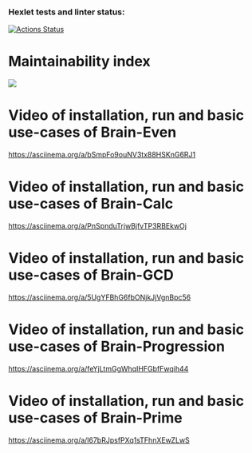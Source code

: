 ### Hexlet tests and linter status:
[![Actions Status](https://github.com/valeryglass/python-project-49/workflows/hexlet-check/badge.svg)](https://github.com/valeryglass/python-project-49/actions)

# Maintainability index
<a href="https://codeclimate.com/github/valeryglass/python-project-49/maintainability"><img src="https://api.codeclimate.com/v1/badges/310cc88a70aaee21e87e/maintainability" /></a>

# Video of installation, run and basic use-cases of Brain-Even
https://asciinema.org/a/bSmpFo9ouNV3tx88HSKnG6RJ1

# Video of installation, run and basic use-cases of Brain-Calc
https://asciinema.org/a/PnSpnduTrjwBjfvTP3RBEkwOj

# Video of installation, run and basic use-cases of Brain-GCD
https://asciinema.org/a/5UgYFBhG6fbONjkJjVgnBpc56

# Video of installation, run and basic use-cases of Brain-Progression
https://asciinema.org/a/feYjLtmGgWhqIHFGbfFwqih44

# Video of installation, run and basic use-cases of Brain-Prime
https://asciinema.org/a/l67bRJpsfPXq1sTFhnXEwZLwS

